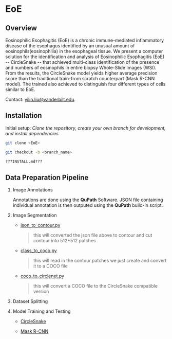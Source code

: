 # EoE

## Overview

Eosinophilic Esophagitis (EoE) is a  chronic immune-mediated inflammatory disease of the esophagus identified by an unusual amount of eosinophils(eosinophilia) in the esophageal tissue. We present a computer solution for the identification and analysis of Eosinophilic Esophagitis (EoE) -- CircleSnake -- that achieved multi-class identification of the presence and numbers of eosinophils in entire biopsy Whole-Slide Images (WSI). From the results, the CircleSnake model yields higher average precision score than the traditional train-from scratch counterpart (Mask R-CNN model). The trained also achieved to distinguish four different types of cells similar to EoE.

Contact: yilin.liu@vanderbilt.edu.

## Installation
Initial setup: _Clone the repository, create your own branch for development, and install dependencies_

  ```sh
  git clone <EoE>
  
  git checkout -b <branch_name>
  
  ???INSTALL.md???
  ```

## Data Preparation Pipeline

   1. Image Annotations

      Annotations are done using the **QuPath** Software. JSON file containing individual annotation is then outputed using the **QuPath** build-in script.

   2. Image Segmentation
      - [json_to_contour.py](src/json_to_contour.py)
        > this will converted the json file above to contour and cut contour into 512*512 patches
      
      
      
      - [class_to_coco.py](class_to_coco.py)
        > this will read in the contour patches we just create and convert it to a COCO file
      
      
      
      - [coco_to_circlenet.py](coco_to_circlenet.py)
        > this will convert a COCO file to the CircleSnake compatible version

  3. Dataset Splitting
  
  4. Model Training and Testing

     - [CircleSnake](https://github.com/hrlblab/CircleSnake)
     
     - [Mask R-CNN](https://github.com/facebookresearch/detectron2)

